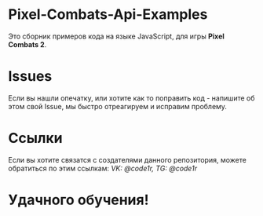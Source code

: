 # Pixel-Combats-Api-Examples
Это сборник примеров кода на языке JavaScript, для игры **Pixel Combats 2**.
# Issues
Если вы нашли опечатку, или хотите как то поправить код - напишите об этом свой Issue, мы быстро отреагируем и исправим проблему. 
# Ссылки
Если вы хотите связатся с создателями данного репозитория, можете обратиться по этим ссылкам:
*VK: @code1r, TG: @code1r*
# Удачного обучения! 
